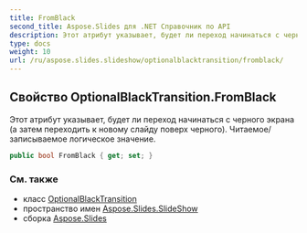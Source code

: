 ```yaml
---
title: FromBlack
second_title: Aspose.Slides для .NET Справочник по API
description: Этот атрибут указывает, будет ли переход начинаться с черного экрана, а затем переходить к новому слайду поверх черного. Читаемое/записываемое логическое значение.
type: docs
weight: 10
url: /ru/aspose.slides.slideshow/optionalblacktransition/fromblack/
---
```


## Свойство OptionalBlackTransition.FromBlack

Этот атрибут указывает, будет ли переход начинаться с черного экрана (а затем переходить к новому слайду поверх черного). Читаемое/записываемое логическое значение.

```csharp
public bool FromBlack { get; set; }
```

### См. также

* класс [OptionalBlackTransition](../../optionalblacktransition)
* пространство имен [Aspose.Slides.SlideShow](../../optionalblacktransition)
* сборка [Aspose.Slides](../../../)

<!-- DO NOT EDIT: сгенерировано xmldocmd для Aspose.Slides.dll -->